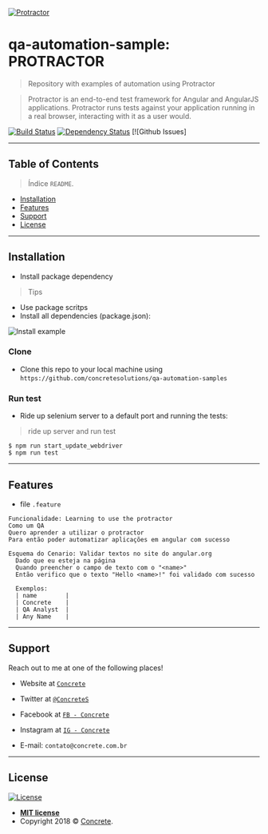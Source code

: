 <a href="https://www.protractortest.org/#/"><img src="https://www.protractortest.org/#/" title="Protractor" alt="Protractor"></a>

# qa-automation-sample: PROTRACTOR

> Repository with examples of automation using Protractor

> Protractor is an end-to-end test framework for Angular and AngularJS applications. Protractor runs tests against your application running in a real browser, interacting with it as a user would.

[![Build Status](http://img.shields.io/travis/badges/badgerbadgerbadger.svg?style=flat-square)](https://travis-ci.org/badges/badgerbadgerbadger) [![Dependency Status](http://img.shields.io/codeclimate/github/badges/badgerbadgerbadger.svg?style=flat-square)](https://codeclimate.com/github/badges/badgerbadgerbadger) [![Github Issues]

---

## Table of Contents

> Índice `README`.

- [Installation](#installation)
- [Features](#features)
- [Support](#support)
- [License](#license)

---

## Installation

- Install package dependency

> Tips

- Use package scritps
- Install all dependencies (package.json):

![Install example](http://g.recordit.co/0xODbJSVZ1.gif)

### Clone

- Clone this repo to your local machine using `https://github.com/concretesolutions/qa-automation-samples`

### Run test

- Ride up selenium server to a default port and running the tests:

> ride up server and run test

```shell
$ npm run start_update_webdriver
$ npm run test
```

---

## Features
- file `.feature`

```gherkin
Funcionalidade: Learning to use the protractor
Como um QA
Quero aprender a utilizar o protractor 
Para então poder automatizar aplicações em angular com sucesso 

Esquema do Cenario: Validar textos no site do angular.org
  Dado que eu esteja na página
  Quando preencher o campo de texto com o "<name>"
  Então verifico que o texto "Hello <name>!" foi validado com sucesso

  Exemplos: 
  | name        |
  | Concrete    |
  | QA Analyst  |
  | Any Name    |
```

---

## Support

Reach out to me at one of the following places!

- Website at <a href="https://concrete.com.br" target="_blank">`Concrete`</a>
- Twitter at <a href="https://twitter.com/ConcreteS" target="_blank">`@ConcreteS`</a>
- Facebook at <a href="https://www.facebook.com/ConcreteS" target="_blank">`FB - Concrete`</a>
- Instagram at <a href="https://www.instagram.com/concretebr" target="_blank">`IG - Concrete`</a>

- E-mail: `contato@concrete.com.br`

---

## License

[![License](http://img.shields.io/:license-mit-blue.svg?style=flat-square)](http://badges.mit-license.org)

- **[MIT license](http://opensource.org/licenses/mit-license.php)**
- Copyright 2018 © <a href="http://concrete.com.br" target="_blank">Concrete</a>.